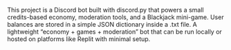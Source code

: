 This project is a Discord bot built with discord.py that powers a small credits-based economy, moderation tools, and a Blackjack mini-game. User balances are stored in a simple JSON dictionary inside a .txt file.
A lightweight “economy + games + moderation” bot that can be run locally or hosted on platforms like Replit with minimal setup.
